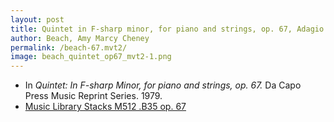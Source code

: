 ```yaml
---
layout: post
title: Quintet in F-sharp minor, for piano and strings, op. 67, Adagio espressivo
author: Beach, Amy Marcy Cheney
permalink: /beach-67.mvt2/
image: beach_quintet_op67_mvt2-1.png
---
```


- In *Quintet: In F-sharp Minor, for piano and strings, op. 67.* Da Capo Press Music Reprint Series. 1979.
- <a href="https://tufts-primo.hosted.exlibrisgroup.com/permalink/f/14dinuo/01TUN_ALMA2183367040003851" target="_blank">Music Library Stacks M512 .B35 op. 67</a>
